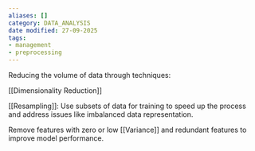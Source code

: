 ```yaml
---
aliases: []
category: DATA_ANALYSIS
date modified: 27-09-2025
tags:
- management
- preprocessing
---
```

Reducing the volume of data through techniques:

[[Dimensionality Reduction]]

[[Resampling]]: Use subsets of data for training to speed up the process and address issues like imbalanced data representation.

Remove features with zero or low [[Variance]] and redundant features to improve model performance.